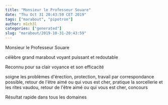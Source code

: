 ```yaml
---
title: "Monsieur le Professeur Souare"
date: "Thu Oct 31 20:43:59 CET 2019"
tags: ["marabout", "pipotron"]
author: m1ch3l
categories: ["generated"]
slug: "marabout/2019-10-31-20:43:59"
---
```


Monsieur le Professeur Souare

célèbre grand marabout voyant puissant et redoutable

Reconnu pour sa clair voyance et son efficacité

soigne les problèmes d'érection, protection, travail par correspondance possible, retour de l'être aimé ou qui vous est cher, pratique la sorcellerie et les rites vaudou, retour de l'être aimé ou qui vous est cher, concours

Résultat rapide dans tous les domaines
